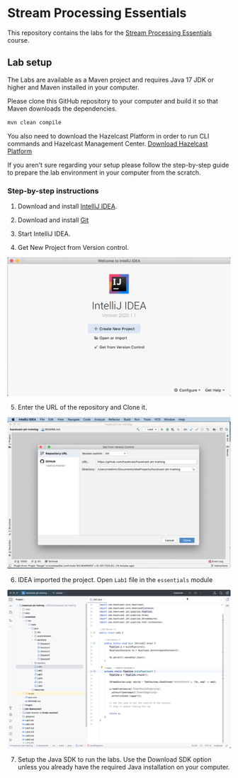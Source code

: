 # Stream Processing Essentials

This repository contains the labs for the [Stream Processing Essentials](https://training.hazelcast.com/stream-processing-essentials) course. 

## Lab setup

The Labs are available as a Maven project and requires Java 17 JDK or higher and Maven installed in your computer. 

Please clone this GitHub repository to your computer and build it so that Maven downloads the dependencies.

```bash
mvn clean compile  
```
You also need to download the Hazelcast Platform in order to run CLI commands and Hazelcast Management Center. [Download Hazelcast Platform](https://hazelcast.com/open-source-projects/downloads/)

If you aren't sure regarding your setup please follow the step-by-step guide to prepare the lab environment in your computer from
the scratch.

### Step-by-step instructions 

1. Download and install [IntelliJ IDEA](https://www.jetbrains.com/idea/download/).

2. Download and install [Git](https://git-scm.com/downloads)

3. Start IntelliJ IDEA.

4. Get New Project from Version control. 

 ![Import New Project from Version control.](images/setup-1.png)

5. Enter the URL of the repository and Clone it. 

 ![Clone the GitHub repository](images/setup-2.png)

6. IDEA imported the project. Open `Lab1` file in the `essentials` module 

 ![Open Lab1](images/setup-3.png)

7. Setup the Java SDK to run the labs. Use the Download SDK option unless you already have the required Java installation on your computer.

